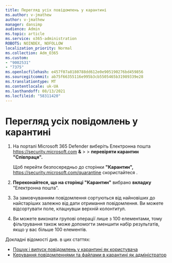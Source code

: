 ```yaml
---
title: Перегляд усіх повідомлень у карантині
ms.author: v-jmathew
author: v-jmathew
manager: dansimp
audience: Admin
ms.topic: article
ms.service: o365-administration
ROBOTS: NOINDEX, NOFOLLOW
localization_priority: Normal
ms.collection: Adm_O365
ms.custom:
- "9002531"
- "7375"
ms.openlocfilehash: e457f07a8180788dd612e0e905190276bd459856
ms.sourcegitcommit: ab75f66355116e995b3cb5505465b31989339e28
ms.translationtype: MT
ms.contentlocale: uk-UA
ms.lasthandoff: 08/13/2021
ms.locfileid: "58311420"
---
```

# <a name="view-all-quarantined-messages"></a>Перегляд усіх повідомлень у карантині

1. На порталі Microsoft 365 Defender виберіть Електронна пошта <https://security.microsoft.com> **&** \>  \> **перевіряти карантин "Співпраця".**

   Щоб перейти безпосередньо до сторінки **"Карантин",** <https://security.microsoft.com/quarantine> скористайтеся .

2. **Переконайтеся, що на сторінці "Карантин"** вибрано **вкладку** "Електронна пошта".
3. За замовчуванням повідомлення сортуються від найновіших до найстаріших залежно від дати отримання повідомлення. Ви можете відсортувати поле, клацнувши верхній колонтитул.
4. Ви можете виконати групові операції лише з 100 елементами, тому фільтрування також може допомогти зменшити набір результатів, якщо у вас більше 100 елементів.

Докладні відомості див. в цих статтях:

- [Пошук і випуск повідомлень у карантині як користувача](https://docs.microsoft.com/microsoft-365/security/office-365-security/find-and-release-quarantined-messages-as-a-user)
- [Керування повідомленнями та файлами в карантині як адміністратор](https://docs.microsoft.com/microsoft-365/security/office-365-security/manage-quarantined-messages-and-files)

